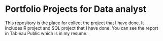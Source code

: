 # Portfolio Projects for Data analyst
This repository is the place for collect the project that I have done. It includes R project and SQL project that I have done.
You can see the report in Tableau Public which is in my resume.
